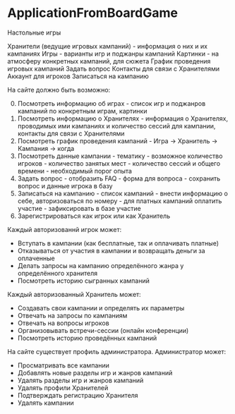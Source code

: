 # ApplicationFromBoardGame

Настольные игры

Хранители (ведущие игровых кампаний) - информация о них и их кампаниях
Игры - варианты игр и поджанры кампаний
Картинки - на атмосферу конкретных кампаний, для сюжета
График проведения игровых кампаний
Задать вопрос
Контакты для связи с Хранителями
Аккаунт для игроков
Записаться на кампанию

На сайте должно быть возможно: 

0. Посмотреть информацию об играх
       - список игр и поджанров кампаний по конкретным играм, картинки
1. Посмотреть информацию о Хранителях
       - информация о Хранителях, проводимых ими кампаниях и количество сессий для кампании, контакты для связи с Хранителями
2. Посмотреть график проведения кампаний
       - Игра -> Хранитель -> Кампания -> когда
3. Посмотреть данные кампании
       - тематику
       - возможное количество игроков
       - количество занятых мест
       - количество сессий и общего времени
       - необходимый порог опыта
4. Задать вопрос
       - отобразить FAQ
       - форма для вопроса
       - сохранить вопрос и данные игрока в базу
5. Записаться на кампанию
       - список кампаний
       - внести информацию о себе, авторизоваться по номеру
       - для платных кампаний оплатить участие
       - зафиксировать в базе участие
6. Зарегистрироваться как игрок или как Хранитель
   
Каждый авторизованнй игрок может:
- Вступать в кампании (как бесплатные, так и оплачивать платные)
- Отказываться от участия в кампании и возвращать деньги за оплаченные
- Делать запросы на кампанию определённого жанра у определённого хранителя
- Посмотреть историю сыгранных кампаний

Каждый авторизованный Хранитель может:
- Создавать свои кампании и определять их параметры
- Отвечать на запросы по кампаниям
- Отвечать на вопросы игроков
- Организовывать встречи-сессии (онлайн конференции)
- Посмотреть историю проведённых кампаний

На сайте существует профиль администратора. Администратор может:
- Просматривать все кампании
- Добавлять новые разделы игр и жанров кампаний
- Удалять разделы игр и жанров кампаний
- Удалять профили Хранителей
- Подтверждать регистрацию Хранителя
- Удалять кампании
